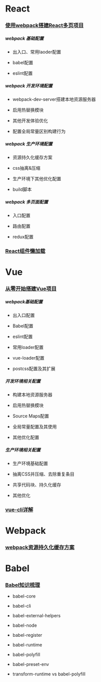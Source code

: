 
# React

### [使用webpack搭建React多页项目](https://github.com/joeny3154/react-webpack-multiple-pages/blob/master/README.md)

##### webpack 基础配置

- 出入口、常用laoder配置

- babel配置

- eslint配置

##### webpack 开发环境配置

- webpack-dev-server搭建本地资源服务器

- 启用热替换模块

- 其他开发体验优化

- 配置全局常量区别构建行为

##### webpack 生产环境配置

- 资源持久化缓存方案

- css抽离&压缩

- 生产环境下其他优化配置

- build脚本

##### webpack 多页面配置

- 入口配置

- 路由配置

- redux配置

### [React组件懒加载](https://github.com/joeny3154/react-lazilyload)

# Vue

### [从零开始搭建Vue项目](https://github.com/joeny3154/vue-cli-like/blob/master/README.md)

##### webpack基础配置

- 出入口配置

- Babel配置

- eslint配置

- 常用loader配置

- vue-loader配置

- postcss配置及其扩展

##### 开发环境相关配置

- 构建本地资源服务器

- 启用热替换模块

- Source Maps配置

- 全局常量配置及其使用

- 其他优化配置

##### 生产环境相关配置

- 生产环境基础配置

- 抽离CSS并压缩、去除重复条目

- 共享代码块、持久化缓存

- 其他优化

### [vue-cli详解](https://github.com/joeny3154/vue-cli-webpack-comments/blob/master/README.md)

# Webpack

### [webpack资源持久化缓存方案](https://github.com/joeny3154/react-webpack-multiple-pages/blob/master/doc/webpack资源持久化缓存方案.md)

# Babel

### [Babel知识梳理](https://github.com/joeny3154/daily-notes/blob/master/babel/doc/doc.md)

- babel-core

- babel-cli

- babel-external-helpers

- babel-node

- babel-register

- babel-runtime

- babel-polyfill

- babel-preset-env

- transform-runtime vs babel-polyfill
